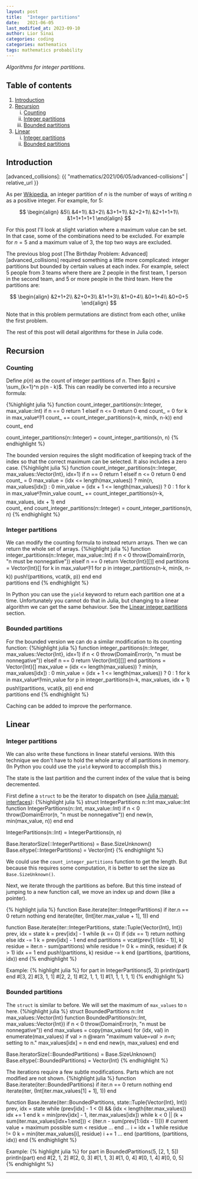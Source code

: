 ```yaml
---
layout: post
title:  "Integer partitions"
date:   2021-06-05
last_modified_at: 2023-09-10
author: Lior Sinai
categories: coding
categories: mathematics
tags: mathematics probability
---
```


_Algorithms for integer partitions._ 

<script src="https://cdn.plot.ly/plotly-2.25.2.min.js" charset="utf-8"></script>

## Table of contents

<ol>
    <li><a href="#introduction">Introduction</a></li>
    <li><a href="#recursion">Recursion</a>
        <ol type="i">
            <li><a href="#counting">Counting</a></li>
            <li><a href="#integer-partitions-recursion">Integer partitions</a></li>
            <li><a href="#bounded-partitions-recursion">Bounded partitions</a></li>
        </ol>
    </li>
    <li><a href="#linear">Linear</a>
        <ol type="i">
            <li><a href="#integer-partitions-linear">Integer partitions</a></li>
            <li><a href="#bounded-partitions-linear">Bounded partitions</a></li>
        </ol>
    </li>
</ol>

## Introduction

[wiki_partitions]: https://en.wikipedia.org/wiki/Partition_(number_theory)
[advanced_collisions]: {{ "mathematics/2021/06/05/advanced-collisions" | relative_url }}

As per [Wikipedia][wiki_partitions], an integer partition of $n$ is the number of ways of writing $n$ as a positive integer.
For example, for 5:

$$
\begin{align}
    &5\\
    &4+1\\
    &3+2\\
    &3+1+1\\
    &2+2+1\\
    &2+1+1+1\\
    &1+1+1+1+1
\end{align}
$$


For this post I'll look at slight variation where a maximum value can be set.
In that case, some of the combinations need to be excluded.
For example for $n=5$ and a maximum value of $3$, the top two ways are excluded.

The previous blog post [The Birthday Problem: Advanced][advanced_collisions] required something a little more complicated: integer partitions but bounded by certain values at each index.
For example, select 5 people from 3 teams where there are 2 people in the first team, 1 person in the second team, and 5 or more people in the third team. Here the partitions are:

$$
\begin{align}
    &2+1+2\\
    &2+0+3\\
    &1+1+3\\
    &1+0+4\\
    &0+1+4\\
    &0+0+5
\end{align}
$$

Note that in this problem permutations are distinct from each other, unlike the first problem.

The rest of this post will detail algorithms for these in Julia code.

## Recursion

### Counting

Define $p(n)$ as the count of integer partitions of $n$. Then $p(n) = \sum_{k=1}^n p(n - k)$. 
This can readily be converted into a recursive formula:

{%highlight julia %}
function count_integer_partitions(n::Integer, max_value::Int)
    if n == 0
        return 1
    elseif n <= 0
        return 0
    end
    count_ = 0
    for k in max_value:-1:1
        count_ += count_integer_partitions(n-k, min(k, n-k))
    end        
    count_
end

count_integer_partitions(n::Integer) = count_integer_partitions(n, n)
{% endhighlight %}

The bounded version requires the slight modification of keeping track of the index so that the correct maximum can be selected.
It also includes a zero case.
{%highlight julia %}
function count_integer_partitions(n::Integer, max_values::Vector{Int}, idx=1)
    if n == 0
        return 1
    elseif n <= 0
        return 0
    end
    count_ = 0
    max_value = (idx <= length(max_values)) ? min(n, max_values[idx]) : 0
    min_value = (idx + 1 <= length(max_values)) ? 0 : 1
    for k in max_value:-1:min_value
        count_ += count_integer_partitions(n-k, max_values, idx + 1)
    end    
    count_
end
count_integer_partitions(n::Integer) = count_integer_partitions(n, n)
{% endhighlight %}

<h3 id="integer-partitions-recursion"> Integer partitions </h3>

We can modify the counting formula to instead return arrays.
Then we can return the whole set of arrays.
{%highlight julia %}
function integer_partitions(n::Integer, max_value::Int)
    if n < 0
        throw(DomainError(n, "n must be nonnegative"))
    elseif n == 0
        return Vector{Int}[[]]
    end
    partitions = Vector{Int}[]
    for k in max_value:-1:1
        for p in integer_partitions(n-k, min(k, n-k))
            push!(partitions, vcat(k, p))
        end
    end        
    partitions
end
{% endhighlight %}

In Python you can use the `yield` keyword to return each partition one at a time.
Unfortunately you cannot do that in Julia, but changing to a linear algorithm we can get the same behaviour. 
See the [Linear integer partitions](#integer-partitions-linear) section.

<h3 id="bounded-partitions-recursion"> Bounded partitions </h3>

For the bounded version we can do a similar modification to its counting function:
{%highlight julia %}
function integer_partitions(n::Integer, max_values::Vector{Int}, idx=1)
    if n < 0
        throw(DomainError(n, "n must be nonnegative"))
    elseif n == 0 
        return Vector{Int}[[]]
    end
    partitions = Vector{Int}[]
    max_value = (idx <= length(max_values)) ? min(n, max_values[idx]) : 0
    min_value = (idx + 1 <= length(max_values)) ? 0 : 1
    for k in max_value:-1:min_value
        for p in integer_partitions(n-k, max_values, idx + 1)
            push!(partitions, vcat(k, p))
        end
    end    
    partitions
end
{% endhighlight %}

Caching can be added to improve the performance. 

## Linear
<h3 id="integer-partitions-linear"> Integer partitions </h3>

We can also write these functions in linear stateful versions. 
With this technique we don't have to hold the whole array of all partitions in memory.
(In Python you could use the `yield` keyword to accomplish this.)

The state is the last partition and the current index of the value that is being decremented.

First define a `struct` to be the iterator to dispatch on (see [Julia manual: interfaces](https://docs.julialang.org/en/v1/manual/interfaces/)):
{%highlight julia %}
struct IntegerPartitions
    n::Int
    max_value::Int
    function IntegerPartitions(n::Int, max_value::Int)
        if n < 0
            throw(DomainError(n, "n must be nonnegative"))
        end
        new(n, min(max_value, n))
    end
end

IntegerPartitions(n::Int) = IntegerPartitions(n, n)

Base.IteratorSize(::IntegerPartitions) = Base.SizeUnknown()
Base.eltype(::IntegerPartitions) = Vector{Int}
{% endhighlight %}

We could use the `count_integer_partitions` function to get the length.
But because this requires some computation, it is better to set the size as `Base.SizeUnknown()`.

Next, we iterate through the partitions as before.
But this time instead of jumping to a new function call, we move an index up and down (like a pointer).

{% highlight julia %}
function Base.iterate(iter::IntegerPartitions) 
    if iter.n == 0
        return nothing
    end
    iterate(iter, (Int[iter.max_value + 1], 1))
end

function Base.iterate(iter::IntegerPartitions, state::Tuple{Vector{Int}, Int}) 
    prev, idx = state
    k = prev[idx] - 1
    while (k == 0)
        if (idx == 1)
            return nothing
        else
            idx -= 1
            k = prev[idx] - 1
        end
    end
    partitions = vcat(prev[1:(idx - 1)], k)
    residue = iter.n - sum(partitions)
    while residue != 0
        k = min(k, residue)
        if (k > 1)
            idx += 1
        end
        push!(partitions, k)
        residue -= k
    end
    (partitions, (partitions, idx))
end
{% endhighlight %}

Example:
{% highlight julia %}
for part in IntegerPartitions(5, 3)
    println(part)
end
#[3, 2]
#[3, 1, 1]
#[2, 2, 1]
#[2, 1, 1, 1]
#[1, 1, 1, 1, 1]
{% endhighlight %}

<h3 id="bounded-partitions-linear"> Bounded partitions </h3>

The `struct` is similar to before.
We will set the maximum of `max_values` to `n` here.
{%highlight julia %}
struct BoundedPartitions
    n::Int
    max_values::Vector{Int}
    function BoundedPartitions(n::Int, max_values::Vector{Int})
        if n < 0
            throw(DomainError(n, "n must be nonnegative"))
        end
        max_values = copy(max_values)
        for (idx, val) in enumerate(max_values)
            if val > n
                @warn "maximum value=$val > n=$n; setting to n."
                max_values[idx] = n
            end
        end
        new(n, max_values)
    end
end

Base.IteratorSize(::BoundedPartitions) = Base.SizeUnknown()
Base.eltype(::BoundedPartitions) = Vector{Int}
{% endhighlight %}

The iterations require a few subtle modifications.
Parts which are not modified are not shown.
{%highlight julia %}
function Base.iterate(iter::BoundedPartitions) 
    if iter.n == 0
        return nothing
    end
    iterate(iter, (Int[iter.max_values[1] + 1], 1))
end

function Base.iterate(iter::BoundedPartitions, state::Tuple{Vector{Int}, Int}) 
    prev, idx = state
    while (prev[idx] - 1 < 0) && (idx < length(iter.max_values))
        idx += 1
    end
    k = min(prev[idx] - 1, iter.max_values[idx])
    while k < 0 || 
        (k + sum(iter.max_values[idx+1:end])) < (iter.n - sum(prev[1:(idx - 1)]))
        # current value + maximum possible sum < residue
        ...
    end
    ...
    i = idx + 1
    while residue != 0
        k = min(iter.max_values[i], residue)
        i += 1
        ...
    end
    (partitions, (partitions, idx))
end
{% endhighlight %}

Example:
{% highlight julia %}
for part in BoundedPartitions(5, [2, 1, 5])
    println(part)
end
#[2, 1, 2]
#[2, 0, 3]
#[1, 1, 3]
#[1, 0, 4]
#[0, 1, 4]
#[0, 0, 5]
{% endhighlight %}


---
